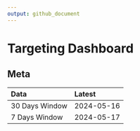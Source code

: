 ```yaml
---
output: github_document
---
```


# Targeting Dashboard



## Meta


|Data           |Latest     |
|:--------------|:----------|
|30 Days Window |2024-05-16 |
|7 Days Window  |2024-05-17 |
